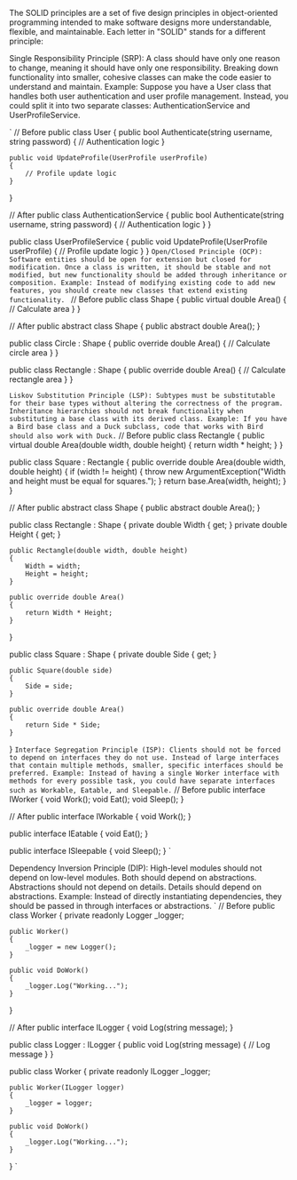 The SOLID principles are a set of five design principles in object-oriented programming intended to make software designs more understandable, flexible, and maintainable. Each letter in "SOLID" stands for a different principle:

Single Responsibility Principle (SRP):
A class should have only one reason to change, meaning it should have only one responsibility.
Breaking down functionality into smaller, cohesive classes can make the code easier to understand and maintain.
Example: Suppose you have a User class that handles both user authentication and user profile management. Instead, you could split it into two separate classes: AuthenticationService and UserProfileService.

`
// Before
public class User
{
public bool Authenticate(string username, string password)
{
// Authentication logic
}

    public void UpdateProfile(UserProfile userProfile)
    {
        // Profile update logic
    }

}

// After
public class AuthenticationService
{
public bool Authenticate(string username, string password)
{
// Authentication logic
}
}

public class UserProfileService
{
public void UpdateProfile(UserProfile userProfile)
{
// Profile update logic
}
}
`Open/Closed Principle (OCP):
Software entities should be open for extension but closed for modification.
Once a class is written, it should be stable and not modified, but new functionality should be added through inheritance or composition.
Example: Instead of modifying existing code to add new features, you should create new classes that extend existing functionality.
`
// Before
public class Shape
{
public virtual double Area()
{
// Calculate area
}
}

// After
public abstract class Shape
{
public abstract double Area();
}

public class Circle : Shape
{
public override double Area()
{
// Calculate circle area
}
}

public class Rectangle : Shape
{
public override double Area()
{
// Calculate rectangle area
}
}

`Liskov Substitution Principle (LSP):
Subtypes must be substitutable for their base types without altering the correctness of the program.
Inheritance hierarchies should not break functionality when substituting a base class with its derived class.
Example: If you have a Bird base class and a Duck subclass, code that works with Bird should also work with Duck.`
// Before
public class Rectangle
{
public virtual double Area(double width, double height)
{
return width \* height;
}
}

public class Square : Rectangle
{
public override double Area(double width, double height)
{
if (width != height)
{
throw new ArgumentException("Width and height must be equal for squares.");
}
return base.Area(width, height);
}
}

// After
public abstract class Shape
{
public abstract double Area();
}

public class Rectangle : Shape
{
private double Width { get; }
private double Height { get; }

    public Rectangle(double width, double height)
    {
        Width = width;
        Height = height;
    }

    public override double Area()
    {
        return Width * Height;
    }

}

public class Square : Shape
{
private double Side { get; }

    public Square(double side)
    {
        Side = side;
    }

    public override double Area()
    {
        return Side * Side;
    }

}
`Interface Segregation Principle (ISP):
Clients should not be forced to depend on interfaces they do not use.
Instead of large interfaces that contain multiple methods, smaller, specific interfaces should be preferred.
Example: Instead of having a single Worker interface with methods for every possible task, you could have separate interfaces such as Workable, Eatable, and Sleepable.`
// Before
public interface IWorker
{
void Work();
void Eat();
void Sleep();
}

// After
public interface IWorkable
{
void Work();
}

public interface IEatable
{
void Eat();
}

public interface ISleepable
{
void Sleep();
}
`

Dependency Inversion Principle (DIP):
High-level modules should not depend on low-level modules. Both should depend on abstractions.
Abstractions should not depend on details. Details should depend on abstractions.
Example: Instead of directly instantiating dependencies, they should be passed in through interfaces or abstractions.
`
// Before
public class Worker
{
private readonly Logger \_logger;

    public Worker()
    {
        _logger = new Logger();
    }

    public void DoWork()
    {
        _logger.Log("Working...");
    }

}

// After
public interface ILogger
{
void Log(string message);
}

public class Logger : ILogger
{
public void Log(string message)
{
// Log message
}
}

public class Worker
{
private readonly ILogger \_logger;

    public Worker(ILogger logger)
    {
        _logger = logger;
    }

    public void DoWork()
    {
        _logger.Log("Working...");
    }

}
`
